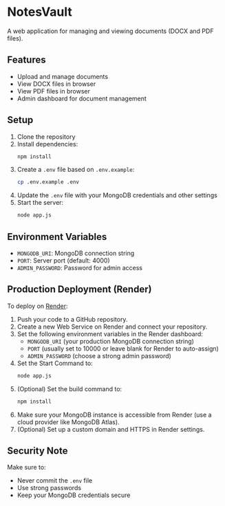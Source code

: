 # NotesVault

A web application for managing and viewing documents (DOCX and PDF files).

## Features

- Upload and manage documents
- View DOCX files in browser
- View PDF files in browser
- Admin dashboard for document management

## Setup

1. Clone the repository
2. Install dependencies:
   ```bash
   npm install
   ```
3. Create a `.env` file based on `.env.example`:
   ```bash
   cp .env.example .env
   ```
4. Update the `.env` file with your MongoDB credentials and other settings
5. Start the server:
   ```bash
   node app.js
   ```

## Environment Variables

- `MONGODB_URI`: MongoDB connection string
- `PORT`: Server port (default: 4000)
- `ADMIN_PASSWORD`: Password for admin access

## Production Deployment (Render)

To deploy on [Render](https://render.com):

1. Push your code to a GitHub repository.
2. Create a new Web Service on Render and connect your repository.
3. Set the following environment variables in the Render dashboard:
   - `MONGODB_URI` (your production MongoDB connection string)
   - `PORT` (usually set to 10000 or leave blank for Render to auto-assign)
   - `ADMIN_PASSWORD` (choose a strong admin password)
4. Set the Start Command to:
   ```bash
   node app.js
   ```
5. (Optional) Set the build command to:
   ```bash
   npm install
   ```
6. Make sure your MongoDB instance is accessible from Render (use a cloud provider like MongoDB Atlas).
7. (Optional) Set up a custom domain and HTTPS in Render settings.

## Security Note

Make sure to:
- Never commit the `.env` file
- Use strong passwords
- Keep your MongoDB credentials secure 